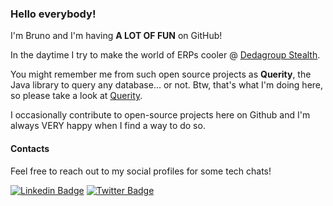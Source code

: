 ### Hello everybody!

I'm Bruno and I'm having **A LOT OF FUN** on GitHub!

In the daytime I try to make the world of ERPs cooler @ [Dedagroup Stealth](https://www.dedagroupstealth.com/).

You might remember me from such open source projects as **Querity**, the Java library to query any database... or not. Btw, that's what I'm doing here, so please take a look at [Querity](https://github.com/brunomendola/querity).

I occasionally contribute to open-source projects here on Github and I'm always VERY happy when I find a way to do so.

#### Contacts

Feel free to reach out to my social profiles for some tech chats!

[![Linkedin Badge](https://img.shields.io/badge/-brunomendola-blue?style=flat&logo=Linkedin&logoColor=white&link=https://www.linkedin.com/in/brunomendola/)](https://www.linkedin.com/in/brunomendola/)
[![Twitter Badge](https://img.shields.io/badge/-@brunomendola-1ca0f1?style=flat&labelColor=1ca0f1&logo=twitter&logoColor=white&link=https://twitter.com/brunomendola)](https://twitter.com/brunomendola)
